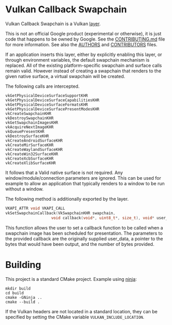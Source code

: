 # Vulkan Callback Swapchain

Vulkan Callback Swapchain is a Vulkan
[layer](https://github.com/KhronosGroup/Vulkan-LoaderAndValidationLayers/blob/master/loader/LoaderAndLayerInterface.md).

This is not an official Google product (experimental or otherwise), it is just
code that happens to be owned by Google. See the
[CONTRIBUTING.md](CONTRIBUTING.md) file for more information. See also the
[AUTHORS](AUTHORS) and [CONTRIBUTORS](CONTRIBUTORS) files.

If an application inserts this layer, either by explicitly enabling this
layer, or through environment variables, the default swapchain mechanism is
replaced. All of the existing platform-specific swapchain and surface calls
remain valid. However instead of creating a swapchain that
renders to the given native surface, a virtual swapchain will be created.

The following calls are intercepted.
```
vkGetPhysicalDeviceSurfaceSupportKHR
vkGetPhysicalDeviceSurfaceCapabilitiesKHR
vkGetPhysicalDeviceSurfaceFormatsKHR
vkGetPhysicalDeviceSurfacePresentModesKHR
vkCreateSwapchainKHR
vkDestroySwapchainKHR
vkGetSwapchainImagesKHR
vkAcquireNextImageKHR
vkQueuePresentKHR
vkDestroySurfaceKHR
vkCreateAndroidSurfaceKHR
vkCreateMirSurfaceKHR
vkCreateWaylandSurfaceKHR
vkCreateWin32SurfaceKHR
vkCreateXcbSurfaceKHR
vkCreateXlibSurfaceKHR
```

It follows that a Valid native surface is not required.
Any window/module/connection parameters are ignored. This can be used for
example to allow an application that typically renders to a window to
be run without a window.

The following method is additionally exported by the layer.
```c++
VKAPI_ATTR void VKAPI_CALL
vkSetSwapchainCallback(VkSwapchainKHR swapchain,
                    void callback(void*, uint8_t*, size_t), void* user_data);
```

This function allows the user to set a callback function to be called when a
swapchain image has been scheduled for presentation. The parameters
to the provided callback are the originally supplied user_data, a
pointer to the bytes that would have been output, and the number of bytes
provided.

# Building
This project is a standard CMake project.
Example using [ninja](https://ninja-build.org/):

```
mkdir build
cd build
cmake -GNinja ..
cmake --build .
```

If the Vulkan headers are not located in a standard location, they can be
specified by setting the CMake variable `VULKAN_INCLUDE_LOCATION`.

